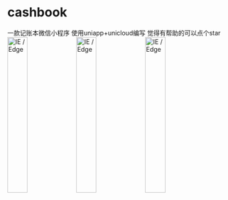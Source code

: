 

# cashbook
一款记账本微信小程序
使用uniapp+unicloud编写
觉得有帮助的可以点个star<br/>
<img src="https://vkceyugu.cdn.bspapp.com/VKCEYUGU-6f584cfb-2e4a-47b3-a2f6-2c0c3798e8c6/b9176b59-6b64-4ec7-a8dc-f87dfb9fb3b5.jpg" width="30%" alt="IE / Edge" />
<img src="https://vkceyugu.cdn.bspapp.com/VKCEYUGU-6f584cfb-2e4a-47b3-a2f6-2c0c3798e8c6/4b59d750-3bd0-414f-9744-56c25cefedbb.jpg" width="30%" alt="IE / Edge" />
<img src="https://vkceyugu.cdn.bspapp.com/VKCEYUGU-6f584cfb-2e4a-47b3-a2f6-2c0c3798e8c6/b8700048-4c8a-4767-809d-d97cd2dc700f.jpg" width="30%" alt="IE / Edge" />

